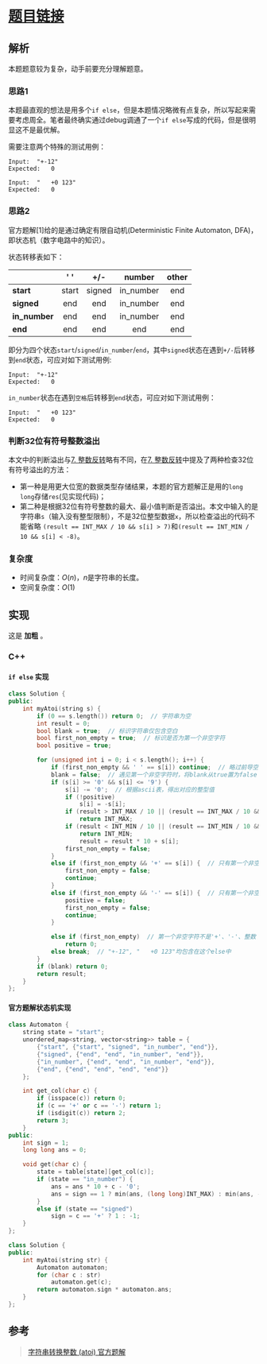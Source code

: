 # [题目链接](https://leetcode-cn.com/problems/string-to-integer-atoi/)

## 解析

本题题意较为复杂，动手前要充分理解题意。

### 思路1

本题最直观的想法是用多个`if else`，但是本题情况略微有点复杂，所以写起来需要考虑周全。笔者最终确实通过debug调通了一个`if else`写成的代码，但是很明显这不是最优解。

需要注意两个特殊的测试用例：
```
Input:  "+-12"
Expected:   0
```
```
Input:  "   +0 123"
Expected:   0
```

### 思路2

官方题解[1]给的是通过确定有限自动机(Deterministic Finite Automaton, DFA)，即状态机（数字电路中的知识）。

状态转移表如下：
<table>
<thead>
<tr>
<th></th>
<th style="text-align:center">' '</th>
<th style="text-align:center">+/-</th>
<th style="text-align:center">number</th>
<th style="text-align:center">other</th>
</tr>
</thead>
<tbody>
<tr>
<td><strong>start</strong></td>
<td style="text-align:center">start</td>
<td style="text-align:center">signed</td>
<td style="text-align:center">in_number</td>
<td style="text-align:center">end</td>
</tr>
<tr>
<td><strong>signed</strong></td>
<td style="text-align:center">end</td>
<td style="text-align:center">end</td>
<td style="text-align:center">in_number</td>
<td style="text-align:center">end</td>
</tr>
<tr>
<td><strong>in_number</strong></td>
<td style="text-align:center">end</td>
<td style="text-align:center">end</td>
<td style="text-align:center">in_number</td>
<td style="text-align:center">end</td>
</tr>
<tr>
<td><strong>end</strong></td>
<td style="text-align:center">end</td>
<td style="text-align:center">end</td>
<td style="text-align:center">end</td>
<td style="text-align:center">end</td>
</tr>
</tbody>
</table>

即分为四个状态`start`/`signed`/`in_number`/`end`，其中`signed`状态在遇到`+/-`后转移到`end`状态，可应对如下测试用例:
```
Input:  "+-12"
Expected:   0
```
`in_number`状态在遇到`空格`后转移到`end`状态，可应对如下测试用例：
```
Input:  "   +0 123"
Expected:   0
```

### 判断32位有符号整数溢出

本文中的判断溢出与[7. 整数反转](https://github.com/wtyuan96/LeetCode-Solutions/blob/main/solutions/7.%20%E6%95%B4%E6%95%B0%E5%8F%8D%E8%BD%AC.md)略有不同，在[7. 整数反转](https://github.com/wtyuan96/LeetCode-Solutions/blob/main/solutions/7.%20%E6%95%B4%E6%95%B0%E5%8F%8D%E8%BD%AC.md)中提及了两种检查32位有符号溢出的方法：
* 第一种是用更大位宽的数据类型存储结果，本题的官方题解正是用的`long long`存储`res`(见实现代码)；
* 第二种是根据32位有符号整数的最大、最小值判断是否溢出。本文中输入的是字符串`s`（输入没有整型限制），不是32位整型数据`x`，所以检查溢出的代码不能省略
`(result == INT_MAX / 10 && s[i] > 7)`和`(result == INT_MIN / 10 && s[i] < -8)`。

### 复杂度

* 时间复杂度：$O(n)$，$n$是字符串的长度。
* 空间复杂度：$O(1)$

## 实现

这是 **加粗** 。

### C++

#### `if else` 实现
```C++
class Solution {
public:
    int myAtoi(string s) {
        if (0 == s.length()) return 0;  // 字符串为空
        int result = 0;
        bool blank = true;  // 标识字符串仅包含空白
        bool first_non_empty = true;  // 标识是否为第一个非空字符
        bool positive = true; 

        for (unsigned int i = 0; i < s.length(); i++) {
            if (first_non_empty && ' ' == s[i]) continue;  // 略过前导空字符
            blank = false;  // 遇见第一个非空字符时，将blank从true置为false
            if (s[i] >= '0' && s[i] <= '9') {
                s[i] -= '0';  // 根据ascii表，得出对应的整型值
                if (!positive)
                    s[i] = -s[i];
                if (result > INT_MAX / 10 || (result == INT_MAX / 10 && s[i] > 7))
                    return INT_MAX;
                if (result < INT_MIN / 10 || (result == INT_MIN / 10 && s[i] < -8))
                    return INT_MIN;
                    result = result * 10 + s[i];
                first_non_empty = false;
            }
            else if (first_non_empty && '+' == s[i]) {  // 只有第一个非空字符为'+'时，才算有效
                first_non_empty = false;
                continue;
            }
            else if (first_non_empty && '-' == s[i]) {  // 只有第一个非空字符为'-'时，才算有效
                positive = false;
                first_non_empty = false;
                continue;
            }

            else if (first_non_empty)  // 第一个非空字符不是'+'、'-'、整数
                return 0;
            else break;  // "+-12", "   +0 123"均包含在这个else中
        }
        if (blank) return 0;
        return result;
    }
};
```

#### 官方题解状态机实现
```C++
class Automaton {
    string state = "start";
    unordered_map<string, vector<string>> table = {
        {"start", {"start", "signed", "in_number", "end"}},
        {"signed", {"end", "end", "in_number", "end"}},
        {"in_number", {"end", "end", "in_number", "end"}},
        {"end", {"end", "end", "end", "end"}}
    };

    int get_col(char c) {
        if (isspace(c)) return 0;
        if (c == '+' or c == '-') return 1;
        if (isdigit(c)) return 2;
        return 3;
    }
public:
    int sign = 1;
    long long ans = 0;

    void get(char c) {
        state = table[state][get_col(c)];
        if (state == "in_number") {
            ans = ans * 10 + c - '0';
            ans = sign == 1 ? min(ans, (long long)INT_MAX) : min(ans, -(long long)INT_MIN);
        }
        else if (state == "signed")
            sign = c == '+' ? 1 : -1;
    }
};

class Solution {
public:
    int myAtoi(string str) {
        Automaton automaton;
        for (char c : str)
            automaton.get(c);
        return automaton.sign * automaton.ans;
    }
};
```

## 参考

> [字符串转换整数 (atoi) 官方题解](https://leetcode-cn.com/problems/string-to-integer-atoi/solution/zi-fu-chuan-zhuan-huan-zheng-shu-atoi-by-leetcode-/)
